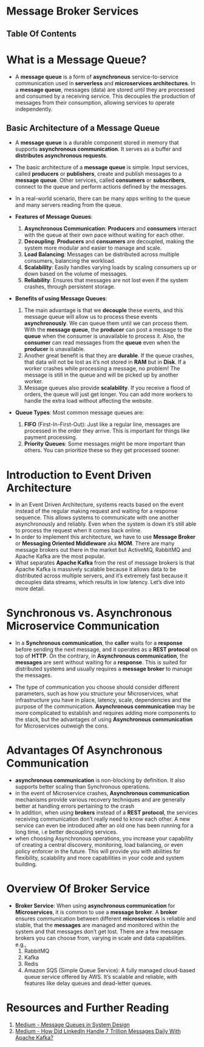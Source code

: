 # Message Broker Services

## Table Of Contents

# What is a Message Queue?

- A **message queue** is a form of **asynchronous** service-to-service communication used in **serverless** and **microservices architectures**. In a **message queue**, messages (data) are stored until they are processed and consumed by a receiving service. This decouples the production of messages from their consumption, allowing services to operate independently.

## Basic Architecture of a Message Queue

- A **message queue** is a durable component stored in memory that supports **asynchronous communication**. It serves as a buffer and **distributes asynchronous requests**.
- The basic architecture of a **message queue** is simple. Input services, called **producers** or **publishers**, create and publish messages to a **message queue**. Other services, called **consumers** or **subscribers**, connect to the queue and perform actions defined by the messages.
- In a real-world scenario, there can be many apps writing to the queue and many servers reading from the queue.

- **Features of Message Queues**:

  1. **Asynchronous Communication**: **Producers** and **consumers** interact with the queue at their own pace without waiting for each other.
  2. **Decoupling**: **Producers** and **consumers** are decoupled, making the system more modular and easier to manage and scale.
  3. **Load Balancing**: Messages can be distributed across multiple consumers, balancing the workload.
  4. **Scalability**: Easily handles varying loads by scaling consumers up or down based on the volume of messages.
  5. **Reliability**: Ensures that messages are not lost even if the system crashes, through persistent storage.

- **Benefits of using Message Queues**:

  1. The main advantage is that we **decouple** these events, and this message queue will allow us to process these events **asynchronously**. We can queue them until we can process them. With the **message queue**, the **producer** can post a message to the **queue** when the consumer is unavailable to process it. Also, the **consumer** can read messages from the **queue** even when the **producer** is unavailable.
  2. Another great benefit is that they are **durable**. If the queue crashes, that data will not be lost as it’s not stored in **RAM** but in **Disk**. If a worker crashes while processing a message, no problem! The message is still in the queue and will be picked up by another worker.
  3. Message queues also provide **scalability**. If you receive a flood of orders, the queue will just get longer. You can add more workers to handle the extra load without affecting the website.

- **Queue Types**: Most common message queues are:
  1. **FIFO** (First-In-First-Out): Just like a regular line, messages are processed in the order they arrive. This is important for things like payment processing.
  2. **Priority Queues**: Some messages might be more important than others. You can prioritize these so they get processed sooner.

# Introduction to Event Driven Architecture

- In an Event Driven Architecture, systems reacts based on the event instead of the regular making request and waiting for a response sequence. This allows systems to communicate with one another asynchronously and reliably. Even when the system is down it’s still able to process the request when it comes back online.
- In order to implement this architecture, we have to use **Message Broker** or **Messaging Oriented Middleware** aka **MOM**. There are many message brokers out there in the market but ActiveMQ, RabbitMQ and Apache Kafka are the most popular.
- What separates **Apache Kafka** from the rest of message brokers is that Apache Kafka is massively scalable because it allows data to be distributed across multiple servers, and it’s extremely fast because it decouples data streams, which results in low latency. Let’s dive into more detail.

# Synchronous vs. Asynchronous Microservice Communication

- In a **Synchronous communication**, the **caller** waits for a **response** before sending the next message, and it operates as a **REST protocol** on top of **HTTP**. On the contrary, in **Asynchronous communication**, the **messages** are sent without waiting for a **response**. This is suited for distributed systems and usually requires a **message broker** to manage the messages.

- The type of communication you choose should consider different parameters, such as how you structure your Microservices, what infrastructure you have in place, latency, scale, dependencies and the purpose of the communication. **Asynchronous communication** may be more complicated to establish and requires adding more components to the stack, but the advantages of using **Asynchronous communication** for Microservices outweigh the cons.

# Advantages Of Asynchronous Communication

- **asynchronous communication** is non-blocking by definition. It also supports better scaling than Synchronous operations.
- in the event of Microservice crashes, **Asynchronous communication** mechanisms provide various recovery techniques and are generally better at handling errors pertaining to the crash
- In addition, when using **brokers** instead of a **REST protocol**, the services receiving communication don’t really need to know each other. A new service can even be introduced after an old one has been running for a long time, i.e better decoupling services.
- when choosing Asynchronous operations, you increase your capability of creating a central discovery, monitoring, load balancing, or even policy enforcer in the future. This will provide you with abilities for flexibility, scalability and more capabilities in your code and system building.

# Overview Of Broker Service

- **Broker Service**: When using **asynchronous communication** for **Microservices**, it is common to use a **message broker**. A **broker** ensures communication between different **microservices** is reliable and stable, that the **messages** are managed and monitored within the system and that messages don’t get lost. There are a few message brokers you can choose from, varying in scale and data capabilities. e.g.,
  1. RabbitMQ
  2. Kafka
  3. Redis
  4. Amazon SQS (Simple Queue Service): A fully managed cloud-based queue service offered by AWS. It’s scalable and reliable, with features like delay queues and dead-letter queues.

# Resources and Further Reading

1. [Medium - Message Queues in System Design](https://levelup.gitconnected.com/message-queues-in-system-design-0440a1221023)
2. [Medium - How Did LinkedIn Handle 7 Trillion Messages Daily With Apache Kafka?](https://blog.det.life/how-did-linkedin-handle-7-trillion-messages-daily-with-apache-kafka-07a167f1a949)
